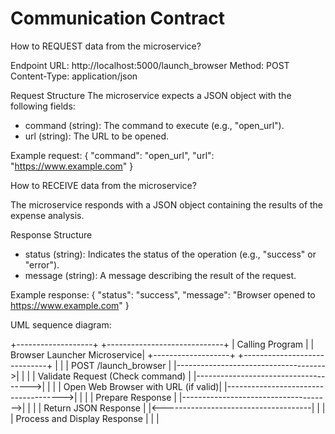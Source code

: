 # Communication Contract

How to REQUEST data from the microservice?

Endpoint URL: http://localhost:5000/launch_browser
Method: POST
Content-Type: application/json

Request Structure
The microservice expects a JSON object with the following fields:

- command (string): The command to execute (e.g., "open_url").
- url (string): The URL to be opened.

Example request:
{
  "command": "open_url",
  "url": "https://www.example.com"
}

How to RECEIVE data from the microservice?

The microservice responds with a JSON object containing the results of the expense analysis.

Response Structure
- status (string): Indicates the status of the operation (e.g., "success" or "error").
- message (string): A message describing the result of the request.

Example response:
{
  "status": "success",
  "message": "Browser opened to https://www.example.com"
}

UML sequence diagram:

+-------------------+              +-----------------------------+
| Calling Program   |              | Browser Launcher Microservice|
+-------------------+              +-----------------------------+
          |                                      |
          |     POST /launch_browser             |
          |------------------------------------->|
          |                                      |
          |   Validate Request (Check command)   |
          |------------------------------------->|
          |                                      |
          |  Open Web Browser with URL (if valid)|
          |------------------------------------->|
          |                                      |
          |        Prepare Response              |
          |------------------------------------->|
          |                                      |
          |       Return JSON Response           |
          |<-------------------------------------|
          |                                      |
          |   Process and Display Response       |
          |                                      |

